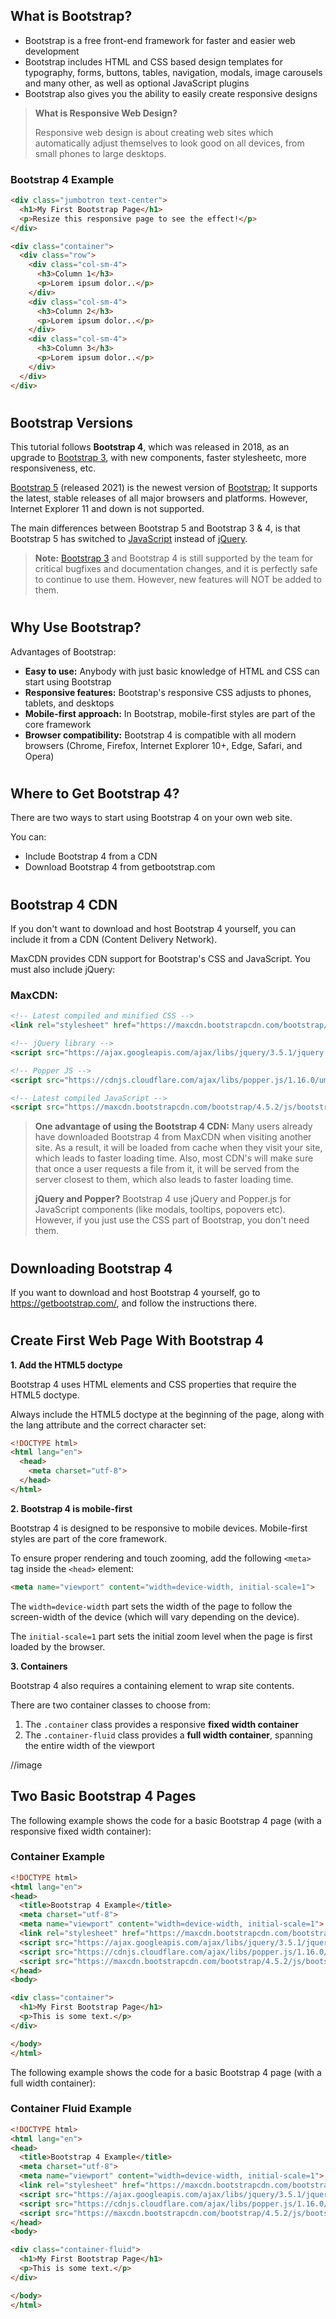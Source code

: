 What is Bootstrap?
------------------

-   Bootstrap is a free front-end framework for faster and easier web development
-   Bootstrap includes HTML and CSS based design templates for typography, forms, buttons, tables, navigation, modals, image carousels and many other, as well as optional JavaScript plugins
-   Bootstrap also gives you the ability to easily create responsive designs


> **What is Responsive Web Design?**
> 
> Responsive web design is about creating web sites which automatically adjust themselves to look good on all devices, from small phones to large desktops.
> 


### Bootstrap 4 Example

``` html
<div class="jumbotron text-center">
  <h1>My First Bootstrap Page</h1>
  <p>Resize this responsive page to see the effect!</p>
</div>

<div class="container">
  <div class="row">
    <div class="col-sm-4">
      <h3>Column 1</h3>
      <p>Lorem ipsum dolor..</p>
    </div>
    <div class="col-sm-4">
      <h3>Column 2</h3>
      <p>Lorem ipsum dolor..</p>
    </div>
    <div class="col-sm-4">
      <h3>Column 3</h3>
      <p>Lorem ipsum dolor..</p>
    </div>
  </div>
</div>
```

#  

Bootstrap Versions
------------------

This tutorial follows **Bootstrap 4**, which was released in 2018, as an upgrade to [Bootstrap 3](https://www.w3schools.com/bootstrap/default.asp), with new components, faster stylesheetc, more responsiveness, etc.

[Bootstrap 5](https://www.w3schools.com/bootstrap5/index.php) (released 2021) is the newest version of [Bootstrap](https://www.w3schools.com/bootstrap/default.asp); It supports the latest, stable releases of all major browsers and platforms. However, Internet Explorer 11 and down is not supported.

The main differences between Bootstrap 5 and Bootstrap 3 & 4, is that Bootstrap 5 has switched to [JavaScript](https://www.w3schools.com/js/default.asp) instead of [jQuery](https://www.w3schools.com/jquery/default.asp).

> **Note:** [Bootstrap 3](https://www.w3schools.com/bootstrap/default.asp) and Bootstrap 4 is still supported by the team for critical bugfixes and documentation changes, and it is perfectly safe to continue to use them. However, new features will NOT be added to them.

#  

Why Use Bootstrap?
------------------

Advantages of Bootstrap:

-   **Easy to use:** Anybody with just basic knowledge of HTML and CSS can start using Bootstrap
-   **Responsive features:** Bootstrap's responsive CSS adjusts to phones, tablets, and desktops
-   **Mobile-first approach:** In Bootstrap, mobile-first styles are part of the core framework
-   **Browser compatibility:** Bootstrap 4 is compatible with all modern browsers (Chrome, Firefox, Internet Explorer 10+, Edge, Safari, and Opera)

#  

Where to Get Bootstrap 4?
-------------------------

There are two ways to start using Bootstrap 4 on your own web site.

You can:

-   Include Bootstrap 4 from a CDN
-   Download Bootstrap 4 from getbootstrap.com

#  

#  

Bootstrap 4 CDN
---------------

If you don't want to download and host Bootstrap 4 yourself, you can include it from a CDN (Content Delivery Network).

MaxCDN provides CDN support for Bootstrap's CSS and JavaScript. You must also include jQuery:

### MaxCDN:

``` html
<!-- Latest compiled and minified CSS -->
<link rel="stylesheet" href="https://maxcdn.bootstrapcdn.com/bootstrap/4.5.2/css/bootstrap.min.css">

<!-- jQuery library -->
<script src="https://ajax.googleapis.com/ajax/libs/jquery/3.5.1/jquery.min.js"></script>

<!-- Popper JS -->
<script src="https://cdnjs.cloudflare.com/ajax/libs/popper.js/1.16.0/umd/popper.min.js"></script>

<!-- Latest compiled JavaScript -->
<script src="https://maxcdn.bootstrapcdn.com/bootstrap/4.5.2/js/bootstrap.min.js"></script>
```

> **One advantage of using the Bootstrap 4 CDN:**
> Many users already have downloaded Bootstrap 4 from MaxCDN when visiting another site. As a result, it will be loaded from cache when they visit your site, which leads to faster loading time. Also, most CDN's will make sure that once a user requests a file from it, it will be served from the server closest to them, which also leads to faster loading time.
> 
> **jQuery and Popper?**
> Bootstrap 4 use jQuery and Popper.js for JavaScript components (like modals, tooltips, popovers etc). However, if you just use the CSS part of Bootstrap, you don't need them.

#  

Downloading Bootstrap 4
-----------------------

If you want to download and host Bootstrap 4 yourself, go to <https://getbootstrap.com/>, and follow the instructions there.

#  

Create First Web Page With Bootstrap 4
--------------------------------------

**1\. Add the HTML5 doctype**

Bootstrap 4 uses HTML elements and CSS properties that require the HTML5 doctype.

Always include the HTML5 doctype at the beginning of the page, along with the lang attribute and the correct character set:

``` html
<!DOCTYPE html>
<html lang="en">
  <head>
    <meta charset="utf-8">
  </head>
</html>
```

**2\. Bootstrap 4 is mobile-first**

Bootstrap 4 is designed to be responsive to mobile devices. Mobile-first styles are part of the core framework.

To ensure proper rendering and touch zooming, add the following `<meta>` tag inside the `<head>` element:

``` html
<meta name="viewport" content="width=device-width, initial-scale=1">
```

The `width=device-width` part sets the width of the page to follow the screen-width of the device (which will vary depending on the device).

The `initial-scale=1` part sets the initial zoom level when the page is first loaded by the browser.

**3\. Containers**

Bootstrap 4 also requires a containing element to wrap site contents.

There are two container classes to choose from:

1.  The `.container` class provides a responsive **fixed width container**
2.  The `.container-fluid` class provides a **full width container**, spanning the entire width of the viewport

//image

Two Basic Bootstrap 4 Pages
---------------------------

The following example shows the code for a basic Bootstrap 4 page (with a responsive fixed width container):

### Container Example

``` html
<!DOCTYPE html>
<html lang="en">
<head>
  <title>Bootstrap 4 Example</title>
  <meta charset="utf-8">
  <meta name="viewport" content="width=device-width, initial-scale=1">
  <link rel="stylesheet" href="https://maxcdn.bootstrapcdn.com/bootstrap/4.5.2/css/bootstrap.min.css">
  <script src="https://ajax.googleapis.com/ajax/libs/jquery/3.5.1/jquery.min.js"></script>
  <script src="https://cdnjs.cloudflare.com/ajax/libs/popper.js/1.16.0/umd/popper.min.js"></script>
  <script src="https://maxcdn.bootstrapcdn.com/bootstrap/4.5.2/js/bootstrap.min.js"></script>
</head>
<body>

<div class="container">
  <h1>My First Bootstrap Page</h1>
  <p>This is some text.</p>
</div>

</body>
</html>
```

The following example shows the code for a basic Bootstrap 4 page (with a full width container):


### Container Fluid Example

``` html
<!DOCTYPE html>
<html lang="en">
<head>
  <title>Bootstrap 4 Example</title>
  <meta charset="utf-8">
  <meta name="viewport" content="width=device-width, initial-scale=1">
  <link rel="stylesheet" href="https://maxcdn.bootstrapcdn.com/bootstrap/4.5.2/css/bootstrap.min.css">
  <script src="https://ajax.googleapis.com/ajax/libs/jquery/3.5.1/jquery.min.js"></script>
  <script src="https://cdnjs.cloudflare.com/ajax/libs/popper.js/1.16.0/umd/popper.min.js"></script>
  <script src="https://maxcdn.bootstrapcdn.com/bootstrap/4.5.2/js/bootstrap.min.js"></script>
</head>
<body>

<div class="container-fluid">
  <h1>My First Bootstrap Page</h1>
  <p>This is some text.</p>
</div>

</body>
</html>
```